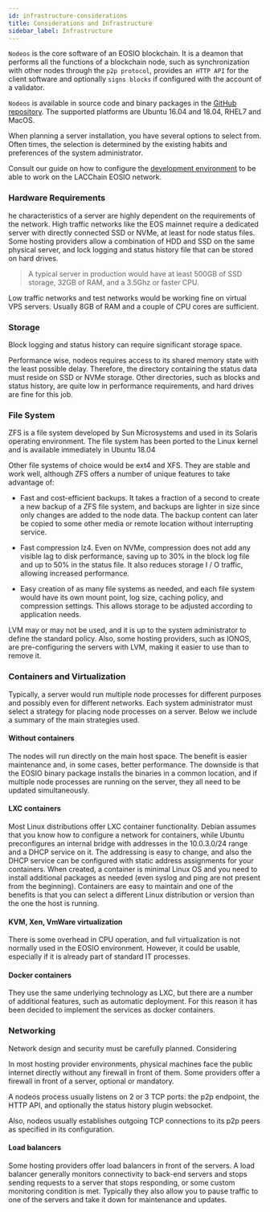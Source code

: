 ```yaml
---
id: infrastructure-considerations
title: Considerations and Infrastructure
sidebar_label: Infrastructure 
---
```


`Nodeos` is the core software of an EOSIO blockchain. It is a deamon that performs all the functions of a blockchain node, such as synchronization with other nodes through the `p2p protocol`, provides an` HTTP API` for the client software and optionally `signs blocks` if configured with the account of a validator.

`Nodeos` is available in source code and binary packages in the [GitHub repository](https://github.com/EOSIO/eos/releases). The supported platforms are Ubuntu 16.04 and 18.04, RHEL7 and MacOS.

When planning a server installation, you have several options to select from. Often times, the selection is determined by the existing habits and preferences of the system administrator.

Consult our guide on how to configure the [development environment](./development-environment) to be able to work on the LACChain EOSIO network.

### Hardware Requirements

he characteristics of a server are highly dependent on the requirements of the network. High traffic networks like the EOS mainnet require a dedicated server with directly connected SSD or NVMe, at least for node status files. Some hosting providers allow a combination of HDD and SSD on the same physical server, and lock logging and status history file that can be stored on hard drives.

> A typical server in production would have at least 500GB of SSD storage, 32GB of RAM, and a 3.5Ghz or faster CPU.

Low traffic networks and test networks would be working fine on virtual VPS servers. Usually 8GB of RAM and a couple of CPU cores are sufficient.

### Storage

Block logging and status history can require significant storage space.

Performance wise, nodeos requires access to its shared memory state with the least possible delay. Therefore, the directory containing the status data must reside on SSD or NVMe storage. Other directories, such as blocks and status history, are quite low in performance requirements, and hard drives are fine for this job.

### File System

ZFS is a file system developed by Sun Microsystems and used in its Solaris operating environment. The file system has been ported to the Linux kernel and is available immediately in Ubuntu 18.04

Other file systems of choice would be ext4 and XFS. They are stable and work well, although ZFS offers a number of unique features to take advantage of:

- Fast and cost-efficient backups. It takes a fraction of a second to create a new backup of a ZFS file system, and backups are lighter in size since only changes are added to the node data. The backup content can later be copied to some other media or remote location without interrupting service.

- Fast compression lz4. Even on NVMe, compression does not add any visible lag to disk performance, saving up to 30% in the block log file and up to 50% in the status file. It also reduces storage I / O traffic, allowing increased performance.

- Easy creation of as many file systems as needed, and each file system would have its own mount point, log size, caching policy, and compression settings. This allows storage to be adjusted according to application needs.

LVM may or may not be used, and it is up to the system administrator to define the standard policy. Also, some hosting providers, such as IONOS, are pre-configuring the servers with LVM, making it easier to use than to remove it.

### Containers and Virtualization

Typically, a server would run multiple node processes for different purposes and possibly even for different networks. Each system administrator must select a strategy for placing node processes on a server. Below we include a summary of the main strategies used.

#### Without containers

The nodes will run directly on the main host space. The benefit is easier maintenance and, in some cases, better performance. The downside is that the EOSIO binary package installs the binaries in a common location, and if multiple node processes are running on the server, they all need to be updated simultaneously.

#### LXC containers

Most Linux distributions offer LXC container functionality. Debian assumes that you know how to configure a network for containers, while Ubuntu preconfigures an internal bridge with addresses in the 10.0.3.0/24 range and a DHCP service on it. The addressing is easy to change, and also the DHCP service can be configured with static address assignments for your containers. When created, a container is minimal Linux OS and you need to install additional packages as needed (even syslog and ping are not present from the beginning). Containers are easy to maintain and one of the benefits is that you can select a different Linux distribution or version than the one the host is running.

#### KVM, Xen, VmWare virtualization

There is some overhead in CPU operation, and full virtualization is not normally used in the EOSIO environment. However, it could be usable, especially if it is already part of standard IT processes.

#### Docker containers

They use the same underlying technology as LXC, but there are a number of additional features, such as automatic deployment. For this reason it has been decided to implement the services as docker containers.

### Networking

Network design and security must be carefully planned. Considering

In most hosting provider environments, physical machines face the public internet directly without any firewall in front of them. Some providers offer a firewall in front of a server, optional or mandatory.

A nodeos process usually listens on 2 or 3 TCP ports: the p2p endpoint, the HTTP API, and optionally the status history plugin websocket.

Also, nodeos usually establishes outgoing TCP connections to its p2p peers as specified in its configuration.

#### Load balancers

Some hosting providers offer load balancers in front of the servers. A load balancer generally monitors connectivity to back-end servers and stops sending requests to a server that stops responding, or some custom monitoring condition is met. Typically they also allow you to pause traffic to one of the servers and take it down for maintenance and updates.